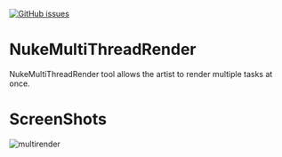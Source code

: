 [![GitHub issues](https://img.shields.io/github/issues/rameshbabuvfx/NukeMultiThreadRender?style=plastic)](https://github.com/rameshbabuvfx/NukeMultiThreadRender/issues)
# NukeMultiThreadRender

NukeMultiThreadRender tool allows the artist to render multiple tasks at once.

# ScreenShots
![multirender](https://user-images.githubusercontent.com/73053972/139415933-edb604ed-d757-46de-8513-ba15019e2da6.png)

